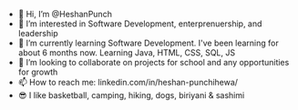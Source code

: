 - 👋 Hi, I’m @HeshanPunch
- 👀 I’m interested in Software Development, enterprenuership, and leadership
- 🌱 I’m currently learning Software Development. I've been learning for about 6 months now. Learning Java, HTML, CSS, SQL, JS
- 🤝 I’m looking to collaborate on projects for school and any opportunities for growth
- 📫 How to reach me: linkedin.com/in/heshan-punchihewa/
- 😎 I like basketball, camping, hiking, dogs, biriyani & sashimi

<!---
HeshanPunch/HeshanPunch is a ✨ special ✨ repository because its `README.md` (this file) appears on your GitHub profile.
You can click the Preview link to take a look at your changes.
--->
